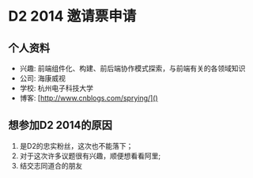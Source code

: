 
# D2 2014 邀请票申请

## 个人资料

- 兴趣: 前端组件化、构建、前后端协作模式探索，与前端有关的各领域知识
- 公司: 海康威视
- 学校: 杭州电子科技大学
- 博客: [http://www.cnblogs.com/sprying/]()

## 想参加D2 2014的原因

1. 是D2的忠实粉丝，这次也不能落下；
2. 对于这次许多议题很有兴趣，顺便想看看阿里;
3. 结交志同道合的朋友
